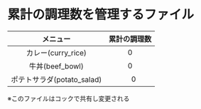 # 累計の調理数を管理するファイル

|メニュー|累計の調理数|
|:--:|:--:|
|カレー(curry_rice)|0|
|牛丼(beef_bowl)　|0|
|ポテトサラダ(potato_salad)|　0|

※このファイルはコックで共有し変更される